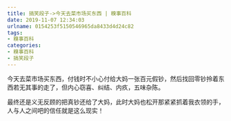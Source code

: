 ```yaml
---
title: 搞笑段子->今天去菜市场买东西 | 糗事百科
date: 2019-11-07 12:34:03
urlname: 0154253f5150546965da8433d4d24c82
tags: 
- 糗事百科
categories:
- 糗事百科
- 搞笑段子
---
```

今天去菜市场买东西，付钱时不小心付给大妈一张百元假钞，然后找回零钞拎着东西若无其事的走了，但内心窃喜、纠结、内疚，五味杂陈。

最终还是义无反顾的把真钞还给了大妈，此时大妈也松开那紧紧抓着我衣领的手，人与人之间吧的信任就是这么现实！


